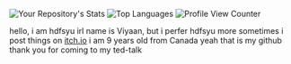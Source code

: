 ![Your Repository's Stats](https://github-readme-stats.vercel.app/api?username=hdfsyu&show_icons=true)
![Top Languages](https://github-readme-stats.vercel.app/api/top-langs/?username=hdfsyu&theme=blue-green)
![Profile View Counter](https://komarev.com/ghpvc/?username=hdfsyu)

hello, i am hdfsyu irl name is Viyaan, but i perfer hdfsyu more
sometimes i post things on [itch.io](https://hdfsyu.itch.io)
i am 9 years old from Canada
yeah that is my github thank you for coming to my ted-talk

